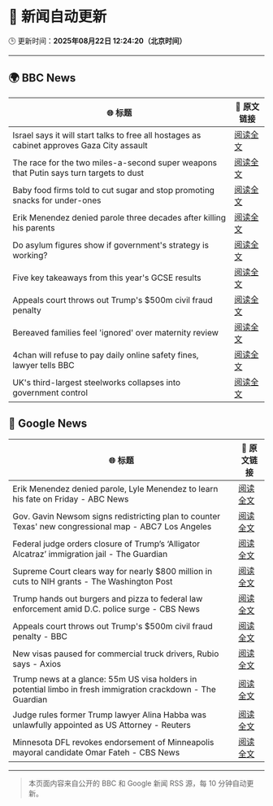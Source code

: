 # 🧠 新闻自动更新

🕒 更新时间：**2025年08月22日 12:24:20（北京时间）**

---

## 🌍 BBC News

| 🌐 标题 | 🔗 原文链接 |
|--------|-------------|
| Israel says it will start talks to free all hostages as cabinet approves Gaza City assault | [阅读全文](https://www.bbc.com/news/articles/c754kknw2g2o?at_medium=RSS&at_campaign=rss) |
| The race for the two miles-a-second super weapons that Putin says turn targets to dust | [阅读全文](https://www.bbc.com/news/articles/cgeqj1q8gj4o?at_medium=RSS&at_campaign=rss) |
| Baby food firms told to cut sugar and stop promoting snacks for under-ones | [阅读全文](https://www.bbc.com/news/articles/cvgpld8p9rqo?at_medium=RSS&at_campaign=rss) |
| Erik Menendez denied parole three decades after killing his parents | [阅读全文](https://www.bbc.com/news/articles/c3wnlldjp20o?at_medium=RSS&at_campaign=rss) |
| Do asylum figures show if government's strategy is working? | [阅读全文](https://www.bbc.com/news/articles/cx2x371g2k8o?at_medium=RSS&at_campaign=rss) |
| Five key takeaways from this year's GCSE results | [阅读全文](https://www.bbc.com/news/articles/c70x5j8z34do?at_medium=RSS&at_campaign=rss) |
| Appeals court throws out Trump's $500m civil fraud penalty | [阅读全文](https://www.bbc.com/news/articles/c5y09q1zgg8o?at_medium=RSS&at_campaign=rss) |
| Bereaved families feel 'ignored' over maternity review | [阅读全文](https://www.bbc.com/news/articles/c1ejq4yy501o?at_medium=RSS&at_campaign=rss) |
| 4chan will refuse to pay daily online safety fines, lawyer tells BBC | [阅读全文](https://www.bbc.com/news/articles/cq68j5g2nr1o?at_medium=RSS&at_campaign=rss) |
| UK's third-largest steelworks collapses into government control | [阅读全文](https://www.bbc.com/news/articles/cy0818y4jdlo?at_medium=RSS&at_campaign=rss) |

## 📰 Google News

| 🌐 标题 | 🔗 原文链接 |
|--------|-------------|
| Erik Menendez denied parole, Lyle Menendez to learn his fate on Friday - ABC News | [阅读全文](https://news.google.com/rss/articles/CBMingFBVV95cUxQaWJGSmlJMzNLdHBlbnJlTjBrd3E1a19xS0dveTJwN1JUeHNLVnFidk1EMklZcUpadjR2SW5qMXBIU0lnSzBHUnVSUE1iN3BPTkRhSlpSd0NaT0JrVm1uU09VUXBmMGZTREMtQXJCclU0YUpGN3Z1M1V4Mm5tWVdLYmNpd3N2S1hXazJveDZnOGlfeUVOdTMwNWFKMUtCZ9IBowFBVV95cUxNajZBTU1NUU1qSTFoOS1fbTlOUm9GeVhXTnFoS2pKSWZVZno0aGVmbmkyaFRwVUNGTWphS2dTdG51Tm1fY3Y5bUlLN3I3UTBuZTV1WHUyN084clBpbzRxdzZIdkhyX0dQY012N2dUQ1BJemNwZTJ5MnR4SU5mVUVObWQ5Y1FHNnp4dVV6RG8zTENTdXJESnVWUmwyRDRlaHB3T0JR?oc=5) |
| Gov. Gavin Newsom signs redistricting plan to counter Texas' new congressional map - ABC7 Los Angeles | [阅读全文](https://news.google.com/rss/articles/CBMi1AFBVV95cUxPV1p2WW9oMzVEVllIVU9oazFaM0JLVVpNVE1CLWNVREhEaWFjdklVRzg5b2ZNS3pyOWFDVGlzV1ZfVkl6YlM5Z1hfNzhva0p3dDE1OTFuNXhXVTBXbTNBOE1taXVqMjlkZUQ1RFV4czk5N2RTTFhTaG5fNy0zcFA5YXZpU212c3Njem1lQS16Y2tsZDlMU212T2dsVW5EMjRYQkVzTHlPNlIzdU1HUDlBR2xWNUVYeGt3dldMUFdQMmxwdE5mTkttdklCeEc0YUlQWm9wVA?oc=5) |
| Federal judge orders closure of Trump’s ‘Alligator Alcatraz’ immigration jail - The Guardian | [阅读全文](https://news.google.com/rss/articles/CBMijgFBVV95cUxOUC1sXzgwZk5FU1B0LUZ5X0xhVlREM0V6MTMzSDdnN1JFTHc0cVR2c0hnZDFEUXNtbEVrWkc5YlZWbkExOWxmVHNTbWJaeXZMVnh5VE96bTdabUppcUF0RkNrU0ROT2hjUko5VF9TSnBiMVI0ckVDVkE5TThhZ1dFV2tsUEhUTFZlWm9sOTlR?oc=5) |
| Supreme Court clears way for nearly $800 million in cuts to NIH grants - The Washington Post | [阅读全文](https://news.google.com/rss/articles/CBMirgFBVV95cUxNNTJOb0JfclE2UWxfcS1ubkRPQThPeUxSYkozby1fS284TExPYUd5SDh3dU4wM1hscGliVm1oeW1oNEwxZVZrSE9icExnQjdLazZCbVdRWHBJVEtlQnU5ODFVYllrdHVCSHdfOEJYeVZKeTF3R1prRlJfLXRlRXQ3UkpZLXh0WDdVSlFTeC1DMk5RQ1NjczJfb0MxNktaUUdCUWZyWGJxck8zTUZQWXc?oc=5) |
| Trump hands out burgers and pizza to federal law enforcement amid D.C. police surge - CBS News | [阅读全文](https://news.google.com/rss/articles/CBMidkFVX3lxTE03aWZiS19NYklPeEZiLU9DNk40SnQ2VWhPT2tlZWNyLW1uSlFHTnYxcEIxV0Q5Rm80OVVwMU94VndoZTBXMGFfT2VCNmtNb09ENDNwcUl3YXNnMWIwZU1yWmNzdnFESnQwZjVJbWUtX2I5bVZoMXfSAXtBVV95cUxQSWFZLU15UVQ0OElRV0ZGeWhsSlFDdWVjR0NmMGsxVUVWMWJCTDNkb1NWUFNSVXdjUl9USU5GZG1jWjYteWZubUxQdjRSZTVaMGNDUzJQNG1uQmhSdHNyZG12TzZYNUxGbm9Yd0ROOVRTWjBXbVVTQlp3Um8?oc=5) |
| Appeals court throws out Trump's $500m civil fraud penalty - BBC | [阅读全文](https://news.google.com/rss/articles/CBMiWkFVX3lxTE44RngzQWxqQTMyRzJGa2FBWTJmenRQZTlGbzVheFVKaVBuSnEzYURSek9rMWRWQUZKZEl6UFhrZ0p2b2dzWlUySXdjSHRiUUFDbUlwQVpLRk96QdIBX0FVX3lxTFBxSXNCREJoZzdVeDVBQ09OUE9xcXM3VGxvdzVGcERENGR0TXpqODF4TXBFTzhDTDJQMm9MZ2hiQ0dKQ3drRk9hamZfS0JlQ3FTbVN6ZlZpeEE2UmdtVWZF?oc=5) |
| New visas paused for commercial truck drivers, Rubio says - Axios | [阅读全文](https://news.google.com/rss/articles/CBMiekFVX3lxTE0wcFprXzBaS3Yxb0NRZmZ0ekZYV3VJcnpnak5IeWV5LVVVSTcwY1h5VmhJNFRZUVowa1FZV3pISFRIZURqN1VGd3ZERXRWMmFJZjJZa0hUSVhHaEMwVDZLcnVzNXZxSTRQZFdoZ082RGU5WTlZX2VDaDhn?oc=5) |
| Trump news at a glance: 55m US visa holders in potential limbo in fresh immigration crackdown - The Guardian | [阅读全文](https://news.google.com/rss/articles/CBMihgFBVV95cUxPSnNFRVh5YXFZRXJNUFM4ck1VcXNXeHVYMTcwQlRkX1hOSXpGYXZnLXhRTVN0dGdaWWVRZmpRdFEwREpXb3JJbnNBQlBFWXU2MzBuajdNYmltaVpGUFl4cXJRNXR3TEF5VFotUE11Szg3MmU0SFZnVjdleVJyVHZlTFg2ZkpVZw?oc=5) |
| Judge rules former Trump lawyer Alina Habba was unlawfully appointed as US Attorney - Reuters | [阅读全文](https://news.google.com/rss/articles/CBMizgFBVV95cUxNZ0piZTZ1ck4wbGRjbGMtd0JON29CMm42V05TQ1ZLanVjQ3kyTzhSc2h6QmJLRE1TQ3d4cFNQUWotT0sxNnVUZFdlRGUyWjh6YWtIcXBIZWx5SnZNdUh2eHFTakVRYWZPWk1peGtlekQzZTdBeVFLdGstQndVX0R1d3Zzb2ZJUlJ5bVliYW5Ha3BiZWRJc2dMTHVHa1o0MDZIVTkweEdaV3VueUtXaXlubjNtWnZpcTFoT2NVZ2wwNGxvQWVVN0xRdDA5Y2RKQQ?oc=5) |
| Minnesota DFL revokes endorsement of Minneapolis mayoral candidate Omar Fateh - CBS News | [阅读全文](https://news.google.com/rss/articles/CBMiswFBVV95cUxNTWgzYTZuck9HZDc5S09VUWYwLURETkN1Uzd2SHdhZHVQME5KWEZGVC1paGpMYS1tUEtHUXllNldvaUt3VEtSZ0Vab0FjME9DdGJ0eXF1VDhPS012Sk9iTVRZV1p4UHlKTi0tTlNmREc2ZjE1blFjeGs4bmVRVUx1aXFOR3hpN2Fab210Z1V5NWZBYVFkSmd3Nk5qQzRFMmlLb2pJUmpBOVhzNE9XQm9ERzVZcw?oc=5) |

---
> 本页面内容来自公开的 BBC 和 Google 新闻 RSS 源，每 10 分钟自动更新。